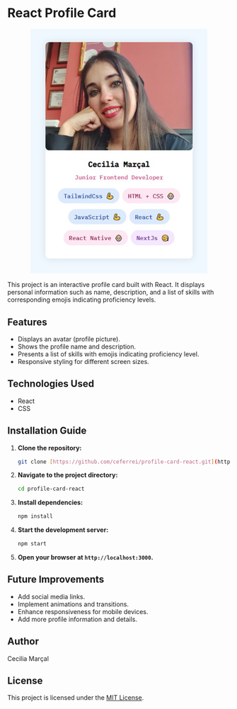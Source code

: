 # React Profile Card

<p align="center">
  <img src="public/profile-card-result.jpg" alt="Screenshot" width="400" />
</p>

This project is an interactive profile card built with React. It displays personal information such as name, description, and a list of skills with corresponding emojis indicating proficiency levels.

## Features

- Displays an avatar (profile picture).
- Shows the profile name and description.
- Presents a list of skills with emojis indicating proficiency level.
- Responsive styling for different screen sizes.

## Technologies Used

- React
- CSS

## Installation Guide

1.  **Clone the repository:**

    ```bash
    git clone [https://github.com/ceferrei/profile-card-react.git](https://github.com/ceferrei/profile-card-react.git)
    ```

2.  **Navigate to the project directory:**

    ```bash
    cd profile-card-react
    ```

3.  **Install dependencies:**

    ```bash
    npm install
    ```

4.  **Start the development server:**

    ```bash
    npm start
    ```

5.  **Open your browser at `http://localhost:3000`.**



## Future Improvements

- Add social media links.
- Implement animations and transitions.
- Enhance responsiveness for mobile devices.
- Add more profile information and details.

## Author

Cecilia Marçal

## License

This project is licensed under the [MIT License](https://opensource.org/licenses/MIT).
